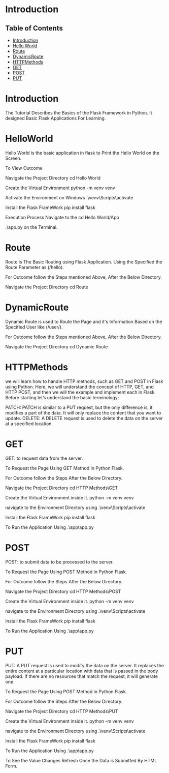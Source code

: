 # Introduction

## Table of Contents

- [Introduction](#Introduction)
- [Hello World](#HelloWorld)
- [Route](#Route)
- [DynamicRoute](#DynamicRoute)
- [HTTPMethods](#HTTPMethods)
- [GET](#GET)
- [POST](#POST)
- [PUT](#PUT)


# Introduction
The Tutorial Describes the Basics of the Flask Framework in Python. It designed Basic Flask Applications For Learning.

# HelloWorld

Hello World is the basic application in flask to Print the Hello World on the Screen.

To View Outcome 

Navigate the Project Directory
cd Hello World

Create the Virtual Environment
python -m venv venv

Activate the Environment on Windows
.\venv\Scripts\activate

Install the Flask FrameWork
pip install flask

Execution Process
Navigate to the cd Hello World/App

.\app.py on the Terminal.

# Route

Route is The Basic Routing using Flask Application.
Using the Specified the Route Parameter as (/hello).

For Outcome follow the Steps mentioned Above, After the Below Directory.

Navigate the Project Directory
cd Route

# DynamicRoute

Dynamic Route is used to Route the Page and it's Information Based on the Specified User like (/user/<UserName>).

For Outcome follow the Steps mentioned Above, After the Below Directory.

Navigate the Project Directory
cd Dynamic Route

# HTTPMethods

we will learn how to handle HTTP methods, such as GET and POST in Flask using Python. Here, we will understand the concept of HTTP, GET, and HTTP POST, and then we will the example and implement each in Flask. Before starting let’s understand the basic terminology:


PATCH: PATCH is similar to a PUT request, but the only difference is, it modifies a part of the data. It will only replace the content that you want to update.
DELETE: A DELETE request is used to delete the data on the server at a specified location.

# GET

GET: to request data from the server.

To Request the Page Using GET Method in Python Flask.

For Outcome follow the Steps After the Below Directory.

Navigate the Project Directory
cd HTTP Methods\GET

Create the Virtual Environment inside it.
python -m venv venv

navigate to the Environment Directory using
.\venv\Scripts\activate

Install the Flask FrameWork
pip install flask

To Run the Application Using
.\app\app.py

# POST

POST: to submit data to be processed to the server.

To Request the Page Using POST Method in Python Flask.

For Outcome follow the Steps After the Below Directory.

Navigate the Project Directory
cd HTTP Methods\POST

Create the Virtual Environment inside it.
python -m venv venv

navigate to the Environment Directory using
.\venv\Scripts\activate

Install the Flask FrameWork
pip install flask

To Run the Application Using
.\app\app.py

# PUT

PUT: A PUT request is used to modify the data on the server. It replaces the entire content at a particular location with data that is passed in the body payload. If there are no resources that match the request, it will generate one.

To Request the Page Using POST Method in Python Flask.

For Outcome follow the Steps After the Below Directory.

Navigate the Project Directory
cd HTTP Methods\PUT

Create the Virtual Environment inside it.
python -m venv venv

navigate to the Environment Directory using
.\venv\Scripts\activate

Install the Flask FrameWork
pip install flask

To Run the Application Using
.\app\app.py

To See the Value Changes Refresh Once the Data is Submitted By HTML Form.